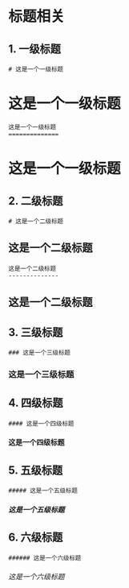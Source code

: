 # 标题相关

## 1. 一级标题
```
# 这是一个一级标题
```
# 这是一个一级标题

```
这是一个一级标题
==============
```
这是一个一级标题
==============


## 2. 二级标题
```
# 这是一个二级标题
```
## 这是一个二级标题

```
这是一个二级标题
--------------
```
这是一个二级标题
--------------


## 3. 三级标题
```
### 这是一个三级标题
```
### 这是一个三级标题


## 4. 四级标题
```
#### 这是一个四级标题
```
#### 这是一个四级标题


## 5. 五级标题
```
##### 这是一个五级标题
```
##### 这是一个五级标题


## 6. 六级标题
```
###### 这是一个六级标题
```
###### 这是一个六级标题
